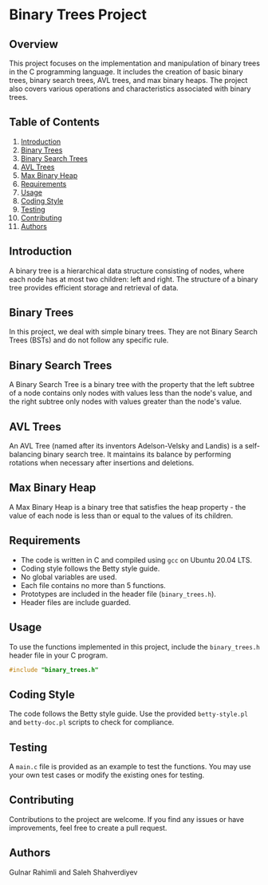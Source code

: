 # Binary Trees Project

## Overview

This project focuses on the implementation and manipulation of binary trees in the C programming language. It includes the creation of basic binary trees, binary search trees, AVL trees, and max binary heaps. The project also covers various operations and characteristics associated with binary trees.

## Table of Contents

1. [Introduction](#introduction)
2. [Binary Trees](#binary-trees)
3. [Binary Search Trees](#binary-search-trees)
4. [AVL Trees](#avl-trees)
5. [Max Binary Heap](#max-binary-heap)
6. [Requirements](#requirements)
7. [Usage](#usage)
8. [Coding Style](#coding-style)
9. [Testing](#testing)
10. [Contributing](#contributing)
11. [Authors](#authors)
## Introduction

A binary tree is a hierarchical data structure consisting of nodes, where each node has at most two children: left and right. The structure of a binary tree provides efficient storage and retrieval of data.

## Binary Trees

In this project, we deal with simple binary trees. They are not Binary Search Trees (BSTs) and do not follow any specific rule.

## Binary Search Trees

A Binary Search Tree is a binary tree with the property that the left subtree of a node contains only nodes with values less than the node's value, and the right subtree only nodes with values greater than the node's value.

## AVL Trees

An AVL Tree (named after its inventors Adelson-Velsky and Landis) is a self-balancing binary search tree. It maintains its balance by performing rotations when necessary after insertions and deletions.

## Max Binary Heap

A Max Binary Heap is a binary tree that satisfies the heap property - the value of each node is less than or equal to the values of its children.

## Requirements

- The code is written in C and compiled using `gcc` on Ubuntu 20.04 LTS.
- Coding style follows the Betty style guide.
- No global variables are used.
- Each file contains no more than 5 functions.
- Prototypes are included in the header file (`binary_trees.h`).
- Header files are include guarded.

## Usage

To use the functions implemented in this project, include the `binary_trees.h` header file in your C program.

```c
#include "binary_trees.h"
```

## Coding Style

The code follows the Betty style guide. Use the provided `betty-style.pl` and `betty-doc.pl` scripts to check for compliance.

## Testing

A `main.c` file is provided as an example to test the functions. You may use your own test cases or modify the existing ones for testing.

## Contributing

Contributions to the project are welcome. If you find any issues or have improvements, feel free to create a pull request.

## Authors

Gulnar Rahimli and Saleh Shahverdiyev


